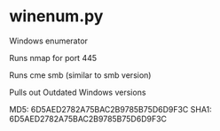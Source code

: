 # winenum.py
Windows enumerator

Runs nmap for port 445

Runs cme smb (similar to smb version)

Pulls out Outdated Windows versions



MD5: 6D5AED2782A75BAC2B9785B75D6D9F3C
SHA1: 6D5AED2782A75BAC2B9785B75D6D9F3C
